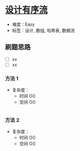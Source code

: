 # [设计有序流](https://leetcode-cn.com/problems/design-an-ordered-stream/)

- 难度：Easy
- 标签：设计, 数组, 哈希表, 数据流

## 刷题思路

- [ ] xx
- [ ] xx

### 方法 1

- 复杂度：
    - 时间 O()
    - 空间 O()

``` js

```

### 方法 2

- 复杂度：
    - 时间 O()
    - 空间 O()

``` js

```
